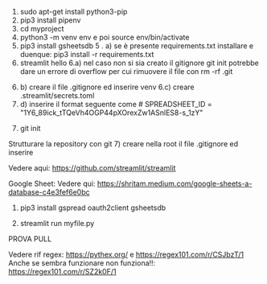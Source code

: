 1) sudo apt-get install python3-pip
2) pip3 install pipenv
3) cd myproject
4) python3 -m venv env e poi source env/bin/activate
5) pip3 install gsheetsdb
5 . a) se è presente requirements.txt installare e duenque: pip3 install -r requirements.txt
6) streamlit hello
6.a) nel caso non si sia creato il gitignore git init potrebbe dare un errore di overflow per cui rimuovere il file con rm -rf .git
6. b) creare il file .gitignore ed inserire venv
6.c) creare .streamlit/secrets.toml
6. d) inserire il format seguente come # SPREADSHEET_ID = "1Y6_89ick_tTQeVh4OGP44pXOrexZw1ASnlES8-s_1zY"
7) git init


Strutturare la repository con git
7) creare nella root il file .gitignore ed inserire 

Vedere aqui: https://github.com/streamlit/streamlit


Google Sheet:
Vedere qui: https://shritam.medium.com/google-sheets-a-database-c4e3fef6e0bc
1) pip3 install gspread oauth2client gsheetsdb


7) streamlit run myfile.py

PROVA PULL


Vedere rif regex: https://pythex.org/ e https://regex101.com/r/CSJbzT/1
Anche se sembra funzionare non funziona!!: https://regex101.com/r/SZ2k0F/1